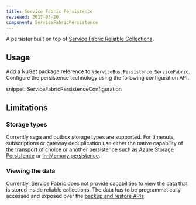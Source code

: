 ```yaml
---
title: Service Fabric Persistence
reviewed: 2017-03-20
component: ServiceFabricPersistence
---
```


A persister built on top of [Service Fabric Reliable Collections](https://docs.microsoft.com/en-us/azure/service-fabric/service-fabric-reliable-services-reliable-collections).


## Usage

Add a NuGet package reference to `NServiceBus.Persistence.ServiceFabric`. Configure the persistence technology using the following configuration API.

snippet: ServiceFabricPersistenceConfiguration

## Limitations

### Storage types

Currently saga and outbox storage types are supported. For timeouts, subscriptions or gateway deduplication use either the native capability of the transport of choice or another persistence such as [Azure Storage Persistence](/nservicebus/azure-storage-persistence) or [In-Memory persistence](/nservicebus/persistence/in-memory.md).

### Viewing the data

Currently, Service Fabric does not provide capabilities to view the data that is stored inside reliable collections. The data has to be programmatically accessed and exposed over the [backup and restore APIs](https://docs.microsoft.com/en-us/azure/service-fabric/service-fabric-reliable-services-backup-restore).